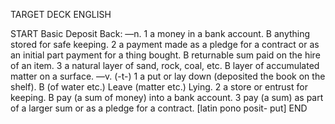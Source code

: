 TARGET DECK
ENGLISH

START
Basic
Deposit
Back: —n. 1 a money in a bank account. B anything stored for safe keeping. 2 a payment made as a pledge for a contract or as an initial part payment for a thing bought. B returnable sum paid on the hire of an item. 3 a natural layer of sand, rock, coal, etc. B layer of accumulated matter on a surface. —v. (-t-) 1 a put or lay down (deposited the book on the shelf). B (of water etc.) Leave (matter etc.) Lying. 2 a store or entrust for keeping. B pay (a sum of money) into a bank account. 3 pay (a sum) as part of a larger sum or as a pledge for a contract. [latin pono posit- put]
END
